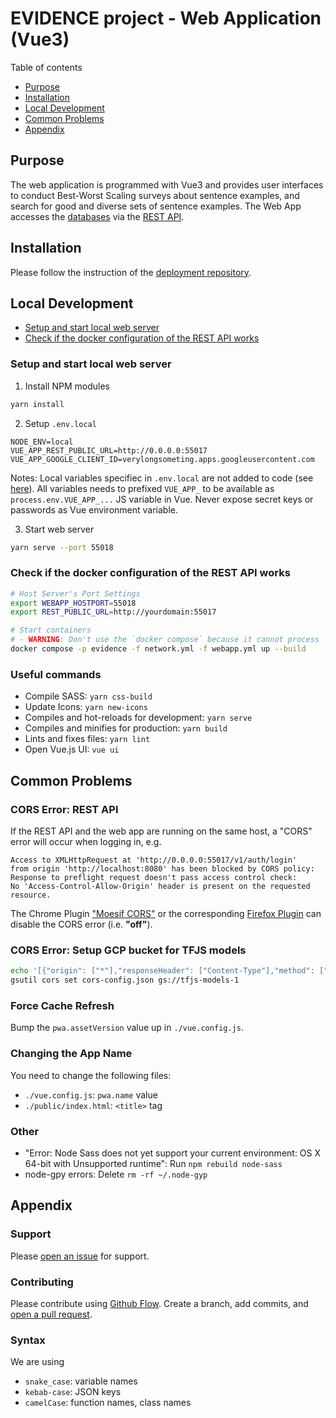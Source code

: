 # EVIDENCE project - Web Application (Vue3)
Table of contents

- [Purpose](#purpose)
- [Installation](#installation)
- [Local Development](#local-development)
- [Common Problems](#common-problems)
- [Appendix](#appendix)


## Purpose
The web application is programmed with Vue3 and provides user interfaces to conduct Best-Worst Scaling surveys about sentence examples, and search for good and diverse sets of sentence examples.
The Web App accesses the [databases](https://github.com/satzbeleg/evidence-database) via the [REST API](https://github.com/satzbeleg/evidence-restapi).

## Installation
Please follow the instruction of the [deployment repository](https://github.com/satzbeleg/evidence-deploy).


## Local Development
- [Setup and start local web server](#setup-and-start-local-web-server)
- [Check if the docker configuration of the REST API works](#check-if-the-docker-configuration-of-the-rest-api-works)

### Setup and start local web server 
1) Install NPM modules

```sh
yarn install
```

2) Setup `.env.local`

```
NODE_ENV=local
VUE_APP_REST_PUBLIC_URL=http://0.0.0.0:55017
VUE_APP_GOOGLE_CLIENT_ID=verylongsometing.apps.googleusercontent.com
```

Notes: Local variables specifiec in `.env.local` are not added to code (see [here](https://cli.vuejs.org/guide/mode-and-env.html#local-only-variables)). All variables needs to prefixed `VUE_APP_` to be available as `process.env.VUE_APP_...` JS variable in Vue. Never expose secret keys or passwords as Vue environment variable.

3) Start web server

```sh
yarn serve --port 55018
```


### Check if the docker configuration of the REST API works

```sh
# Host Server's Port Settings
export WEBAPP_HOSTPORT=55018
export REST_PUBLIC_URL=http://yourdomain:55017

# Start containers
# - WARNING: Don't use the `docker compose` because it cannot process `ipv4_address`!
docker compose -p evidence -f network.yml -f webapp.yml up --build
```


### Useful commands
- Compile SASS: `yarn css-build`
- Update Icons: `yarn new-icons`
- Compiles and hot-reloads for development: `yarn serve`
- Compiles and minifies for production: `yarn build`
- Lints and fixes files: `yarn lint`
- Open Vue.js UI: `vue ui`



## Common Problems

### CORS Error: REST API
If the REST API and the web app are running on the same host, a "CORS" error will occur when logging in, e.g.

```
Access to XMLHttpRequest at 'http://0.0.0.0:55017/v1/auth/login' 
from origin 'http://localhost:8080' has been blocked by CORS policy: 
Response to preflight request doesn't pass access control check: 
No 'Access-Control-Allow-Origin' header is present on the requested resource.
```

The Chrome Plugin ["Moesif CORS"](https://chrome.google.com/webstore/detail/moesif-origin-cors-change/digfbfaphojjndkpccljibejjbppifbc) or the corresponding [Firefox Plugin](https://addons.mozilla.org/en-US/firefox/addon/moesif-origin-cors-changer1/) can disable the CORS error (i.e. **"off"**). 


### CORS Error: Setup GCP bucket for TFJS models
```sh
echo '[{"origin": ["*"],"responseHeader": ["Content-Type"],"method": ["GET", "HEAD"],"maxAgeSeconds": 3600}]' > cors-config.json
gsutil cors set cors-config.json gs://tfjs-models-1
```


### Force Cache Refresh
Bump the `pwa.assetVersion` value up in `./vue.config.js`.


### Changing the App Name
You need to change the following files:

- `./vue.config.js`: `pwa.name` value
- `./public/index.html`: `<title>` tag


### Other
- "Error: Node Sass does not yet support your current environment: OS X 64-bit with Unsupported runtime": Run `npm rebuild node-sass`
- node-gpy errors: Delete `rm -rf ~/.node-gyp`


## Appendix

### Support
Please [open an issue](https://github.com/satzbeleg/evidence-app/issues/new) for support.

### Contributing
Please contribute using [Github Flow](https://guides.github.com/introduction/flow/). Create a branch, add commits, and [open a pull request](https://github.com/satzbeleg/evidence-app/compare/).

### Syntax
We are using 
- `snake_case`: variable names 
- `kebab-case`: JSON keys
- `camelCase`: function names, class names
